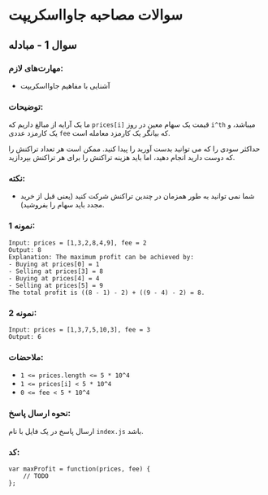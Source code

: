 # سوالات مصاحبه جاوااسکریپت

##  سوال 1 - مبادله

### مهارت‌های لازم:

-  آشنایی با مفاهیم جاوااسکریپت

   

### توضیحات:

ما یک آرایه از مبالغ داریم که `prices[i]` قیمت یک سهام معین در روز `i^th` میباشد، و یک کارمزد عددی `fee` که بیانگر یک کارمزد معامله است.

حداکثر سودی را که می توانید بدست آورید را پیدا کنید. ممکن است هر تعداد تراکنش را که دوست دارید انجام دهید، اما باید هزینه تراکنش را برای هر تراکنش بپردازید.  


### نکته:

- شما نمی توانید به طور همزمان در چندین تراکنش شرکت کنید (یعنی قبل از خرید مجدد باید سهام را بفروشید).

 

### نمونه 1:

```
Input: prices = [1,3,2,8,4,9], fee = 2
Output: 8
Explanation: The maximum profit can be achieved by:
- Buying at prices[0] = 1
- Selling at prices[3] = 8
- Buying at prices[4] = 4
- Selling at prices[5] = 9
The total profit is ((8 - 1) - 2) + ((9 - 4) - 2) = 8.
```
### نمونه 2: 
```
Input: prices = [1,3,7,5,10,3], fee = 3
Output: 6
```



 ### ملاحضات:
- `1 <= prices.length <= 5 * 10^4`
- `1 <= prices[i] < 5 * 10^4`
- `0 <= fee < 5 * 10^4`
 
### نحوه ارسال پاسخ:

ارسال پاسخ در یک فایل با نام `index.js` باشد.

### کد:

```
var maxProfit = function(prices, fee) {
    // TODO
};
```
